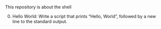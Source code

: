 This repository is about the shell

0. Hello World:
Write a script that prints “Hello, World”, followed by a new line to the standard output.
